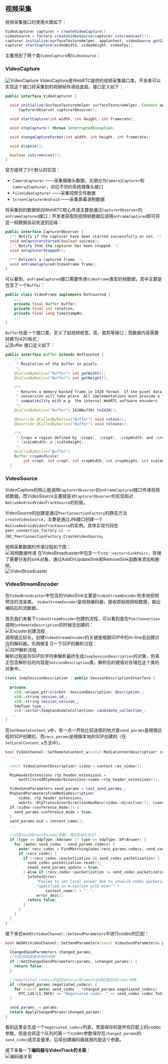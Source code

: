 ## 视频采集
视频采集接口的使用大致如下：  
```java
VideoCapturer capturer = createVideoCapture()
videoSource = factory.createVideoSource(capturer.isScreencast());
capturer.initialize(surfaceTextureHelper, appContext, videoSource.getCapturerObserver());
capturer.startCapture(videoWidth, videoHeight, videoFps);
```

主要用到了两个类`VideoCapture`和`VideoSource`：  
### VideoCapture
![VideoCapture](images/VideoCapture.jpg)
VideoCapture是WebRTC提供的视频采集接口类，开发者可以实现这个接口将采集到的视频帧传递给底层。接口定义如下：  
```java
public interface VideoCapturer {
  
  void initialize(SurfaceTextureHelper surfaceTextureHelper, Context applicationContext,
      CapturerObserver capturerObserver);

  void startCapture(int width, int height, int framerate);

  void stopCapture() throws InterruptedException;

  void changeCaptureFormat(int width, int height, int framerate);

  void dispose();

  boolean isScreencast();
}
```  
官方提供了3个默认的实现：  
* `CameraCapturer` ——采集摄像头数据，又细分为`Camera1Capturer`和`Camera2Capturer`，对应不同的系统摄像头接口
* `FileVideoCapturer` ——采集视频文件数据
* `ScreenCapturerAndroid` ——采集屏幕录制数据

将采集到的数据帧向WebRTC核心传递主要是通过`CapturerObserver`的`onFrameCaptured`接口；开发者获取到视频帧数据后调用`onFrameCaptured`即可将这一帧数据自动发送到远端：  
```java
public interface CapturerObserver {
  /** Notify if the capturer have been started successfully or not. */
  void onCapturerStarted(boolean success);
  /** Notify that the capturer has been stopped. */
  void onCapturerStopped();

  /** Delivers a captured frame. */
  void onFrameCaptured(VideoFrame frame);
}
```
可以看到，`onFrameCaptured`接口需要传递`VideoFrame`类型的帧数据，其中主要是包含了一个`Buffer`：
```java
public class VideoFrame implements RefCounted {
    ...
    private final Buffer buffer;
    private final int rotation;
    private final long timestampNs;
    ...
}
```
`Buffer`也是一个接口类，定义了如视频帧宽、高，裁剪等接口；而数据内容需要转换为I420格式：  
![Buffer](images/Buffer.jpg)
接口定义如下：
```java
public interface Buffer extends RefCounted {
    /**
     * Resolution of the buffer in pixels.
     */
    @CalledByNative("Buffer") int getWidth();
    @CalledByNative("Buffer") int getHeight();

    /**
     * Returns a memory-backed frame in I420 format. If the pixel data is in another format, a
     * conversion will take place. All implementations must provide a fallback to I420 for
     * compatibility with e.g. the internal WebRTC software encoders.
     */
    @CalledByNative("Buffer") I420Buffer toI420();

    @Override @CalledByNative("Buffer") void retain();
    @Override @CalledByNative("Buffer") void release();

    /**
     * Crops a region defined by |cropx|, |cropY|, |cropWidth| and |cropHeight|. Scales it to size
     * |scaleWidth| x |scaleHeight|.
     */
    @CalledByNative("Buffer")
    Buffer cropAndScale(
        int cropX, int cropY, int cropWidth, int cropHeight, int scaleWidth, int scaleHeight);
  }
```

### VideoSource
VideoCapture的核心是调用`CapturerObserver`的`onFrameCaptured`接口传递视频帧数据。而VideoSource主要就是对`CapturerObserver`的实现和对`NativeAndroidVideoTrackSource`的封装。  

VideoSource的创建是通过`PeerConnectionFactory`的静态方法`createVideoSource`，主要是通过JNI接口创建一个`NativeAndroidVideoTrackSource`的实例。具体实现代码在`peer_connection_factory.cc -> JNI_PeerConnectionFactory_CreateVideoSource`。  

视频采集数据的传递过程如下图：  
![视频数据传递](images/视频采集分发流程.png)
在VideoBroadcaster中包含一个`std::vector<SinkPair>`，存储了需要分发的sink对象，通过AddOrUpdateSink和RemoveSink函数来添加和删除。    
![VideoBroadcaster](images/VideoBroadcaster.jpg) 

### VideoStreamEncoder
在`VideoBroadcaster`中包含的VideoSink主要是`VideoStreamEncoder`和本地视频预览的渲染类。
`VideoStreamEncoder`是视频编码器，接收原始视频帧数据，输出编码后的流数据。  

首先我们来看下`VideoStreamEncoder`创建的流程，可以看到是在`PeerConnection`调用`SetRemoteDescription`的时候去创建的：  
![Encoder创建流程](images/VideoStreamEncoder创建.png)  
调用链比较长，创建`VideoStreamEncoder`的关键是根据SDP中的m-line去创建对应的解码器。先稍微复习一下SDP的解析过程：  
![SDP解析流程](images/sdp解析流程.png)  
解析过程是将SDP的字符串解析最终生成`JsepSessionDescription`的对象，但真正包含解析后的内容是`SessionDescription`类，解析后的键值对存储在这个类的对象中。  
```c++
class JsepSessionDescription : public SessionDescriptionInterface {
  ...
  private:
    std::unique_ptr<cricket::SessionDescription> description_;
    std::string session_id_;
    std::string session_version_;
    SdpType type_;
    std::vector<JsepCandidateCollection> candidate_collection_;
  ...
}
```
在`SetRemoteContent_w`中，有一点一开始比较迷惑的地方是`send_params`是根据远程的SDP创建的，而`recv_params`是根据本地的SDP创建的（在`SetLocalContent_w`方法中）。  


```c++
bool VideoChannel::SetRemoteContent_w(const MediaContentDescription* content,SdpType type,std::string* error_desc) {
  ...
  
  const VideoContentDescription* video = content->as_video();

  RtpHeaderExtensions rtp_header_extensions =
      GetFilteredRtpHeaderExtensions(video->rtp_header_extensions());

  VideoSendParameters send_params = last_send_params_;
  RtpSendParametersFromMediaDescription(
      video, rtp_header_extensions,
      webrtc::RtpTransceiverDirectionHasRecv(video->direction()), &send_params);
  if (video->conference_mode()) {
    send_params.conference_mode = true;
  }
  send_params.mid = content_name();
  ...

  //匹配send和recv的codec参数，清空初始化标识
  if (type == SdpType::kAnswer || type == SdpType::kPrAnswer) {
    for (auto& send_codec : send_params.codecs) {
      auto* recv_codec = FindMatchingCodec(recv_params.codecs, send_codec);
      if (recv_codec) {
        if (!recv_codec->packetization && send_codec.packetization) {
          send_codec.packetization.reset();
          needs_send_params_update = true;
        } else if (recv_codec->packetization != send_codec.packetization) {
          SafeSetError(
              "Failed to set local answer due to invalid codec packetization "
              "specified in m-section with mid='" +
                  content_name() + "'.",
              error_desc);
          return false;
        }
      }
    }
  }
}
```

接下来在`WebRtcVideoChannel::SetSendParameters`中进行codec的匹配：  
```c++
bool WebRtcVideoChannel::SetSendParameters(const VideoSendParameters& params) {
  ...
  ChangedSendParameters changed_params;
  //匹配获取需要修改的参数
  if (!GetChangedSendParameters(params, &changed_params)) {
    return false;
  }

  //negotiated_codecs中就是对local和remote协商匹配后的codec参数
  if (changed_params.negotiated_codecs) {
    for (const auto& send_codec : *changed_params.negotiated_codecs)
      RTC_LOG(LS_INFO) << "Negotiated codec: " << send_codec.codec.ToString();
  }

  send_params_ = params;
  return ApplyChangedParams(changed_params);
}
```
看到这里会生成一个`negotiated_codecs`列表，里面保存的是所有匹配上的codec参数。但是会将这个队列的第一个codec参数保存在`changed_params`的`send_codec`成员变量里，后续创建编码器就用的是这个参数。  

接下来看一下**编码器与VideoTrack的关联**：  
![编码器关联](images/编码器关联VideoTrack.png)